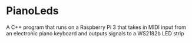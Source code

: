 # PianoLeds
A C++ program that runs on a Raspberry Pi 3 that takes in MIDI input from an electronic piano keyboard and outputs signals to a WS2182b LED strip
